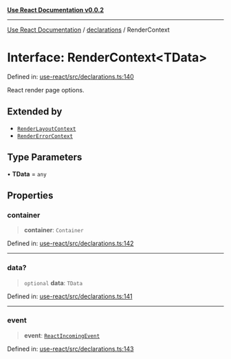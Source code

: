 [**Use React Documentation v0.0.2**](../../README.md)

***

[Use React Documentation](../../modules.md) / [declarations](../README.md) / RenderContext

# Interface: RenderContext\<TData\>

Defined in: [use-react/src/declarations.ts:140](https://github.com/stonemjs/use-react/blob/27c0c592da81eceb639bfca4a4a8f24a448ad89c/src/declarations.ts#L140)

React render page options.

## Extended by

- [`RenderLayoutContext`](RenderLayoutContext.md)
- [`RenderErrorContext`](RenderErrorContext.md)

## Type Parameters

• **TData** = `any`

## Properties

### container

> **container**: `Container`

Defined in: [use-react/src/declarations.ts:142](https://github.com/stonemjs/use-react/blob/27c0c592da81eceb639bfca4a4a8f24a448ad89c/src/declarations.ts#L142)

***

### data?

> `optional` **data**: `TData`

Defined in: [use-react/src/declarations.ts:141](https://github.com/stonemjs/use-react/blob/27c0c592da81eceb639bfca4a4a8f24a448ad89c/src/declarations.ts#L141)

***

### event

> **event**: [`ReactIncomingEvent`](../type-aliases/ReactIncomingEvent.md)

Defined in: [use-react/src/declarations.ts:143](https://github.com/stonemjs/use-react/blob/27c0c592da81eceb639bfca4a4a8f24a448ad89c/src/declarations.ts#L143)
